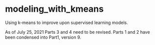# modeling_with_kmeans

Using k-means to improve upon supervised learning models.

As of July 25, 2021 Parts 3 and 4 need to be revised.  Parts 1 and 2 have been condensed into Part1, version 9.
